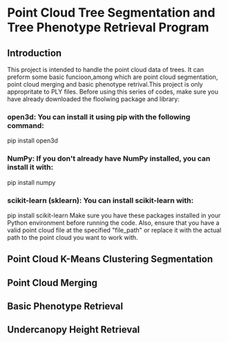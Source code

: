 # Point Cloud Tree Segmentation and Tree Phenotype Retrieval Program
## Introduction
This project is intended to handle the point cloud data of trees. It can preform some basic funcioon,among which are point cloud segmentation, point cloud merging and basic phenotype retrival.This project is only appropritate to PLY files. Before using this series of codes, make sure you have already downloaded the floolwing package and library:
### open3d: You can install it using pip with the following command:
pip install open3d
### NumPy: If you don't already have NumPy installed, you can install it with:
pip install numpy
### scikit-learn (sklearn): You can install scikit-learn with:
pip install scikit-learn
Make sure you have these packages installed in your Python environment before running the code. Also, ensure that you have a valid point cloud file at the specified "file_path" or replace it with the actual path to the point cloud you want to work with.







## Point Cloud K-Means Clustering Segmentation

## Point Cloud Merging

## Basic Phenotype Retrieval

## Undercanopy Height Retrieval


